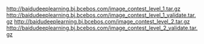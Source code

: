 http://baidudeeplearning.bj.bcebos.com/image_contest_level_1.tar.gz
http://baidudeeplearning.bj.bcebos.com/image_contest_level_1_validate.tar.gz
http://baidudeeplearning.bj.bcebos.com/image_contest_level_2.tar.gz
http://baidudeeplearning.bj.bcebos.com/image_contest_level_2_validate.tar.gz
